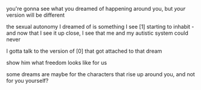 you're gonna see what you dreamed of happening around you, but *your* version will be different

the sexual autonomy I dreamed of is something I see [1] starting to inhabit - and now that I see it up close, I see that me and my autistic system could never

I gotta talk to the version of [0] that got attached to that dream

show him what freedom looks like for us

some dreams are maybe for the characters that rise up around you, and not for you yourself?
